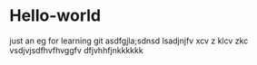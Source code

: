 # Hello-world
just an eg for learning git
asdfgjla;sdnsd lsadjnjfv xcv z klcv zkc vsdjvjsdfhvfhvggfv dfjvhhfjnkkkkkk
